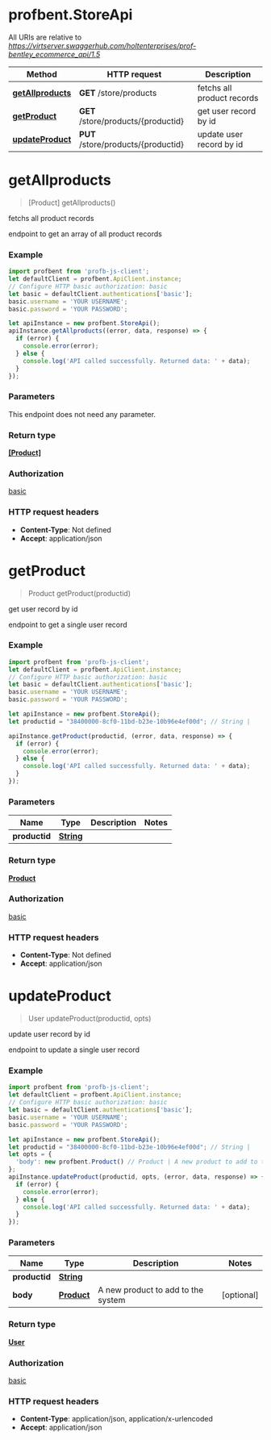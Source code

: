 # profbent.StoreApi

All URIs are relative to *https://virtserver.swaggerhub.com/holtenterprises/prof-bentley_ecommerce_api/1.5*

Method | HTTP request | Description
------------- | ------------- | -------------
[**getAllproducts**](StoreApi.md#getAllproducts) | **GET** /store/products | fetchs all product records
[**getProduct**](StoreApi.md#getProduct) | **GET** /store/products/{productid} | get user record by id
[**updateProduct**](StoreApi.md#updateProduct) | **PUT** /store/products/{productid} | update user record by id

<a name="getAllproducts"></a>
# **getAllproducts**
> [Product] getAllproducts()

fetchs all product records

endpoint to get an array of all product records

### Example
```javascript
import profbent from 'profb-js-client';
let defaultClient = profbent.ApiClient.instance;
// Configure HTTP basic authorization: basic
let basic = defaultClient.authentications['basic'];
basic.username = 'YOUR USERNAME';
basic.password = 'YOUR PASSWORD';

let apiInstance = new profbent.StoreApi();
apiInstance.getAllproducts((error, data, response) => {
  if (error) {
    console.error(error);
  } else {
    console.log('API called successfully. Returned data: ' + data);
  }
});
```

### Parameters
This endpoint does not need any parameter.

### Return type

[**[Product]**](Product.md)

### Authorization

[basic](../README.md#basic)

### HTTP request headers

 - **Content-Type**: Not defined
 - **Accept**: application/json

<a name="getProduct"></a>
# **getProduct**
> Product getProduct(productid)

get user record by id

endpoint to get a single user record

### Example
```javascript
import profbent from 'profb-js-client';
let defaultClient = profbent.ApiClient.instance;
// Configure HTTP basic authorization: basic
let basic = defaultClient.authentications['basic'];
basic.username = 'YOUR USERNAME';
basic.password = 'YOUR PASSWORD';

let apiInstance = new profbent.StoreApi();
let productid = "38400000-8cf0-11bd-b23e-10b96e4ef00d"; // String | 

apiInstance.getProduct(productid, (error, data, response) => {
  if (error) {
    console.error(error);
  } else {
    console.log('API called successfully. Returned data: ' + data);
  }
});
```

### Parameters

Name | Type | Description  | Notes
------------- | ------------- | ------------- | -------------
 **productid** | [**String**](.md)|  | 

### Return type

[**Product**](Product.md)

### Authorization

[basic](../README.md#basic)

### HTTP request headers

 - **Content-Type**: Not defined
 - **Accept**: application/json

<a name="updateProduct"></a>
# **updateProduct**
> User updateProduct(productid, opts)

update user record by id

endpoint to update a single user record

### Example
```javascript
import profbent from 'profb-js-client';
let defaultClient = profbent.ApiClient.instance;
// Configure HTTP basic authorization: basic
let basic = defaultClient.authentications['basic'];
basic.username = 'YOUR USERNAME';
basic.password = 'YOUR PASSWORD';

let apiInstance = new profbent.StoreApi();
let productid = "38400000-8cf0-11bd-b23e-10b96e4ef00d"; // String | 
let opts = { 
  'body': new profbent.Product() // Product | A new product to add to the system
};
apiInstance.updateProduct(productid, opts, (error, data, response) => {
  if (error) {
    console.error(error);
  } else {
    console.log('API called successfully. Returned data: ' + data);
  }
});
```

### Parameters

Name | Type | Description  | Notes
------------- | ------------- | ------------- | -------------
 **productid** | [**String**](.md)|  | 
 **body** | [**Product**](Product.md)| A new product to add to the system | [optional] 

### Return type

[**User**](User.md)

### Authorization

[basic](../README.md#basic)

### HTTP request headers

 - **Content-Type**: application/json, application/x-urlencoded
 - **Accept**: application/json

